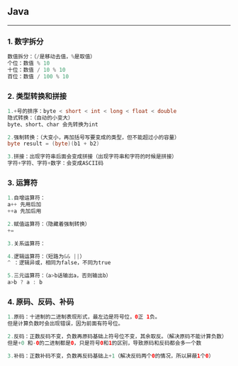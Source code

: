 ## Java
---
### 1. 数字拆分
```java
数值拆分：（/是移动去值，%是取值）
个位：数值 % 10
十位：数值 / 10 % 10
百位：数值 / 100 % 10
```

### 2. 类型转换和拼接
```java
1.+号的排序：byte < short < int < long < float < double
隐式转换：（自动的小变大）
byte、short、char 会先转换为int

2.强制转换：（大变小，再加括号写要变成的类型，但不能超过小的容量）
byte result = (byte)(b1 + b2)

3.拼接：出现字符串后面会变成拼接（出现字符串和字符的时候是拼接）
字符+字符、字符+数字：会变成ASCII码
```

### 3. 运算符
```java
1.自增运算符：
a++ 先用后加
++a 先加后用

2.赋值运算符：（隐藏着强制转换）
+=

3.关系运算符：

4.逻辑运算符：（短路为&& ||）
^ ：逻辑异或，相同为false，不同为true

5.三元运算符：（a>b话输出a，否则输出b）
a>b ? a : b
```

### 4. 原码、反码、补码
```java
1.原码：十进制的二进制表现形式，最左边是符号位，0正 1负。
但是计算负数时会出现错误，因为前面有符号位。

2.反码：正数反码不变，负数再原码基础上符号位不变，其余取反。（解决原码不能计算负数）
但是+0 和-0的二进制都是0，只是符号0和1的区别，导致原码和反码都会多一个数

3.补码：正数补码不变，负数再反码基础上+1（解决反码两个0的情况，所以屏蔽1个0）
```